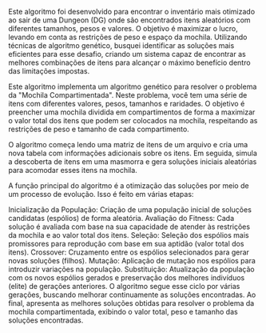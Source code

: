 Este algoritmo foi desenvolvido para encontrar o inventário mais otimizado ao sair de uma Dungeon (DG) onde são encontrados itens aleatórios com diferentes tamanhos, pesos e valores. O objetivo é maximizar o lucro, levando em conta as restrições de peso e espaço da mochila. Utilizando técnicas de algoritmo genético, busquei identificar as soluções mais eficientes para esse desafio, criando um sistema capaz de encontrar as melhores combinações de itens para alcançar o máximo benefício dentro das limitações impostas.

Este algoritmo implementa um algoritmo genético para resolver o problema da "Mochila Compartimentada". Neste problema, você tem uma série de itens com diferentes valores, pesos, tamanhos e raridades.  O objetivo é preencher uma mochila dividida em compartimentos de forma a maximizar o valor total dos itens que podem ser colocados na mochila, respeitando as restrições de peso e tamanho de cada compartimento.

O algoritmo começa lendo uma matriz de itens de um arquivo e cria uma nova tabela com informações adicionais sobre os itens. Em seguida, simula a descoberta de itens em uma masmorra e gera soluções iniciais aleatórias para acomodar esses itens na mochila.

A função principal do algoritmo é a otimização das soluções por meio de um processo de evolução. Isso é feito em várias etapas:

Inicialização da População: Criação de uma população inicial de soluções candidatas (espólios) de forma aleatória.
Avaliação do Fitness: Cada solução é avaliada com base na sua capacidade de atender às restrições da mochila e ao valor total dos itens.
Seleção: Seleção dos espólios mais promissores para reprodução com base em sua aptidão (valor total dos itens).
Crossover: Cruzamento entre os espólios selecionados para gerar novas soluções (filhos).
Mutação: Aplicação de mutação nos espólios para introduzir variações na população.
Substituição: Atualização da população com os novos espólios gerados e preservação dos melhores indivíduos (elite) de gerações anteriores.
O algoritmo segue esse ciclo por várias gerações, buscando melhorar continuamente as soluções encontradas. Ao final, apresenta as melhores soluções obtidas para resolver o problema da mochila compartimentada, exibindo o valor total, peso e tamanho das soluções encontradas.
